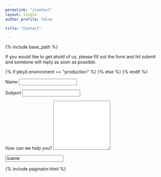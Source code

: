 ```yaml
---
permalink: "/contact"
layout: single
author_profile: false

title: "Contact"

---
```


{% include base_path %}

If you would like to get ahold of us, please fill out the form and hit submit and someone will reply as soon as possible.

<form id="contactForm" action="/contact" method="post">

  {% if jekyll.environment == "production" %}
    <input type='hidden' name='redirect_to' value='{{site.environments.production.url}}/thank_you.html' />
  {% else %}
    <input type='hidden' name='redirect_to' value='{{site.environments.development.url}}/thank_you.html' />
  {% endif %}

  <input id='interest' type='text' name='interest' />

  <!-- all your input fields here.... -->
  <div style="margin-bottom: 1em;">
    <label for='name'>Name</label>
    <input type='text' name='name' />
  </div>

  <div style="margin-bottom: 1em;">
    <label for='subject'>Subject</label>
    <input type='text' name='subject' />
  </div>

  <div style="margin-bottom: 1em;">
    <label for='content'>How can we help you?</label>
    <textarea name='content' rows='10'></textarea>
  </div>

  <div style="margin-bottom: 1em;">
    <input class='btn btn--large btn--info' value="Submit" onclick="FormSubmit()" />
  </div>
</form>

{% include paginator.html %}

<script>
  function FormSubmit() {
    var interestval = document.getElementById("interest").value;
    var meh = document.getElementById("contactForm")
    if (interestval == "") {
      meh.action = "https://getsimpleform.com/messages?form_api_token=935cf1c8889ced426eccce7fcc4ed9e3";
    } else {
      meh.action = "/contact";
    }
    meh.submit();
  }
</script>

<style>
  #interest { display: none; }
</style>

